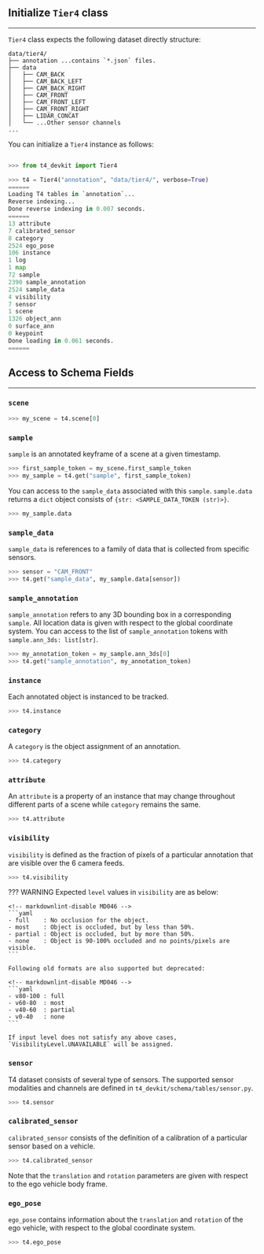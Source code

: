 ## Initialize `Tier4` class

---

`Tier4` class expects the following dataset directly structure:

```shell
data/tier4/
├── annotation ...contains `*.json` files.
├── data
│   ├── CAM_BACK
│   ├── CAM_BACK_LEFT
│   ├── CAM_BACK_RIGHT
│   ├── CAM_FRONT
│   ├── CAM_FRONT_LEFT
│   ├── CAM_FRONT_RIGHT
│   ├── LIDAR_CONCAT
│   └── ...Other sensor channels
...
```

You can initialize a `Tier4` instance as follows:

```python

>>> from t4_devkit import Tier4

>>> t4 = Tier4("annotation", "data/tier4/", verbose=True)
======
Loading T4 tables in `annotation`...
Reverse indexing...
Done reverse indexing in 0.007 seconds.
======
13 attribute
7 calibrated_sensor
8 category
2524 ego_pose
106 instance
1 log
1 map
72 sample
2390 sample_annotation
2524 sample_data
4 visibility
7 sensor
1 scene
1326 object_ann
0 surface_ann
0 keypoint
Done loading in 0.061 seconds.
======
```

## Access to Schema Fields

---

### `scene`

```python
>>> my_scene = t4.scene[0]
```

### `sample`

`sample` is an annotated keyframe of a scene at a given timestamp.

```python
>>> first_sample_token = my_scene.first_sample_token
>>> my_sample = t4.get("sample", first_sample_token)
```

You can access to the `sample_data` associated with this `sample`.
`sample.data` returns a `dict` object consists of `{str: <SAMPLE_DATA_TOKEN (str)>}`.

```python
>>> my_sample.data
```

### `sample_data`

`sample_data` is references to a family of data that is collected from specific sensors.

```python
>>> sensor = "CAM_FRONT"
>>> t4.get("sample_data", my_sample.data[sensor])
```

### `sample_annotation`

`sample_annotation` refers to any 3D bounding box in a corresponding `sample`.
All location data is given with respect to the global coordinate system.
You can access to the list of `sample_annotation` tokens with `sample.ann_3ds: list[str]`.

```python
>>> my_annotation_token = my_sample.ann_3ds[0]
>>> t4.get("sample_annotation", my_annotation_token)
```

### `instance`

Each annotated object is instanced to be tracked.

```python
>>> t4.instance
```

### `category`

A `category` is the object assignment of an annotation.

```python
>>> t4.category
```

### `attribute`

An `attribute` is a property of an instance that may change throughout different parts of a scene while `category` remains the same.

```python
>>> t4.attribute
```

### `visibility`

`visibility` is defined as the fraction of pixels of a particular annotation that are visible over the 6 camera feeds.

```python
>>> t4.visibility
```

<!-- prettier-ignore-start -->
??? WARNING
    Expected `level` values in `visibility` are as below:

    <!-- markdownlint-disable MD046 -->
    ```yaml
    - full    : No occlusion for the object.
    - most    : Object is occluded, but by less than 50%.
    - partial : Object is occluded, but by more than 50%.
    - none    : Object is 90-100% occluded and no points/pixels are visible.
    ```

    Following old formats are also supported but deprecated:

    <!-- markdownlint-disable MD046 -->
    ```yaml
    - v80-100 : full
    - v60-80  : most
    - v40-60  : partial
    - v0-40   : none
    ```

    If input level does not satisfy any above cases, `VisibilityLevel.UNAVAILABLE` will be assigned.
<!-- prettier-ignore-end -->

### `sensor`

T4 dataset consists of several type of sensors.
The supported sensor modalities and channels are defined in `t4_devkit/schema/tables/sensor.py`.

```python
>>> t4.sensor
```

### `calibrated_sensor`

`calibrated_sensor` consists of the definition of a calibration of a particular sensor based on a vehicle.

```python
>>> t4.calibrated_sensor
```

Note that the `translation` and `rotation` parameters are given with respect to the ego vehicle body frame.

### `ego_pose`

`ego_pose` contains information about the `translation` and `rotation` of the ego vehicle, with respect to the global coordinate system.

```python
>>> t4.ego_pose
```
